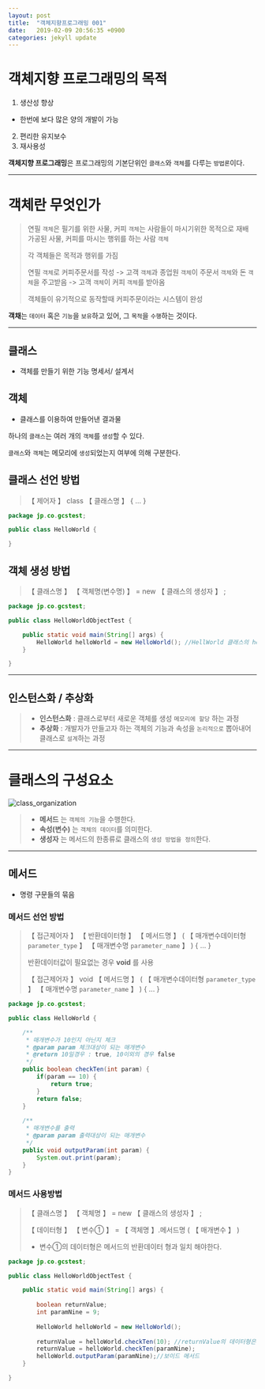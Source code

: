 ```yaml
---
layout: post
title:  "객체지향프로그래밍 001"
date:   2019-02-09 20:56:35 +0900
categories: jekyll update
---
```

# 객체지향 프로그래밍의 목적

 1. 생산성 향상
   * 한번에 보다 많은 양의 개발이 가능
 2. 편리한 유지보수
 3. 재사용성

 **객체지향 프로그래밍**은 프로그래밍의 기본단위인 `클래스`와 `객체`를 다루는 `방법론`이다.

---
  
  


# 객체란 무엇인가

>연필 `객체`은 필기를 위한 사물, 커피 `객체`는 사람들이 마시기위한 목적으로 재배 가공된 사물, 커피를 마시는 행위를 하는 사람 `객체`
>
>각 객체들은 목적과 행위를 가짐
>
>연필 `객체`로 커피주문서를 작성 -> 고객 `객체`과 종업원 `객체`이 주문서 `객체`와 돈 `객체`을 주고받음 -> 고객 `객체`이 커피 `객체`를 받아옴
>
>객체들이 유기적으로 동작할때 커피주문이라는 시스템이 완성



**객채**는 `데이터` 혹은 `기능`을 `보유`하고 있어, 그 `목적`을 `수행`하는 것이다.



---



## 클래스
  * 객체를 만들기 위한 기능 명세서/ 설계서

## 객체
 * 클래스를 이용하여 만들어낸 결과물

하나의 `클래스`는 여러 개의 `객체`를 `생성`할 수 있다.

`클래스`와 `객체`는 메모리에 `생성`되었는지 여부에 의해 구분한다.

## 클래스 선언 방법
> 【 제어자 】  class  【 클래스명 】  {    ...    }

```java
package jp.co.gcstest;

public class HelloWorld {

}
```

## 객체 생성 방법

> 【 클래스명 】  【 객체명(변수명) 】 = new 【 클래스의 생성자 】 ;

```java
package jp.co.gcstest;

public class HelloWorldObjectTest {

	public static void main(String[] args) {
		HelloWorld helloWorld = new HelloWorld(); //HellWorld 클래스의 helloWorld 객체가 메모리에 생성됨
	}

}
```

---


## 인스턴스화 / 추상화
> * **인스턴스화** : 클래스로부터 새로운 객체를 생성 `메모리에 할당` 하는 과정 
> * **추상화** : 개발자가 만들고자 하는 객체의 기능과 속성을 `논리적으로` 뽑아내어 클래스로 `설계`하는 과정 
  
---


# 클래스의 구성요소

![class_organization](https://user-images.githubusercontent.com/47468250/52521757-6c5e3600-2cbf-11e9-892a-087517fc404d.png)

> * __메서드__ 는 `객체의 기능`을 수행한다.
> * __속성(변수)__ 는 `객체의 데이터`를 의미한다.
> * __생성자__ 는 메서드의 한종류로 클래스의 `생성 방법을 정의`한다.

---

## 메서드
  * 명령 구문들의 묶음

### 메서드 선언 방법
> 【 접근제어자 】  【 반환데이터형 】 【 메서드명 】 ( 【 매개변수데이터형 `parameter_type` 】 【 매개변수명 `parameter_name` 】 ) { ... }
>
>
> 반환데이터값이 필요없는 경우 __void__ 를 사용
>
>【 접근제어자 】  void 【 메서드명 】 ( 【 매개변수데이터형 `parameter_type` 】 【 매개변수명 `parameter_name` 】 ) { ... }


```java
package jp.co.gcstest;

public class HelloWorld {

	/**
	 * 매개변수가 10인지 아닌지 체크
	 * @param param 체크대상이 되는 매개변수
	 * @return 10일경우 : true, 10이외의 경우 false
	 */
	public boolean checkTen(int param) {
		if(param == 10) {
			return true;
		}
		return false;
	}
	
	/**
	 * 매개변수를 출력
	 * @param param 출력대상이 되는 매개변수
	 */
	public void outputParam(int param) {
		System.out.print(param);
	}
}
```


### 메서드 사용방법
> 【 클래스명 】  【 객체명 】 = new 【 클래스의 생성자 】 ;
>
> 【 데이터형 】  【 변수① 】 = 【 객체명 】.메서드명 ( 【 매개변수 】 )
> * 변수①의 데이터형은 메서드의 반환데이터 형과 일치 해야한다.

```java
package jp.co.gcstest;

public class HelloWorldObjectTest {

	public static void main(String[] args) {
		
		boolean returnValue;
		int paramNine = 9;
		
		HelloWorld helloWorld = new HelloWorld();
		
		returnValue = helloWorld.checkTen(10); //returnValue의 데이터형은 checkTen메서드의 반환데이터형과 일치해야
		returnValue = helloWorld.checkTen(paramNine);
		helloWorld.outputParam(paramNine);//보이드 메서드
	}

}

```


